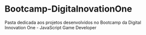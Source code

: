 # Bootcamp-DigitalnovationOne

Pasta dedicada aos projetos desenvolvidos no Bootcamp da Digital Innovation One - JavaScript Game Developer
